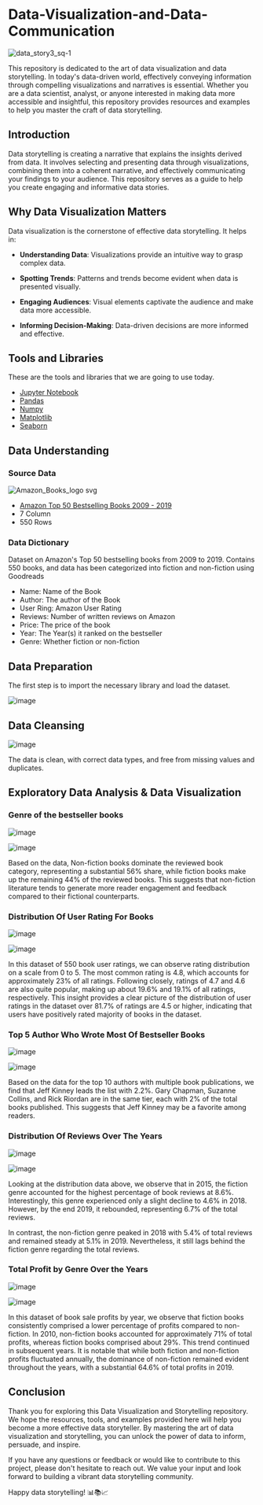 # Data-Visualization-and-Data-Communication
![data_story3_sq-1](https://github.com/Art1star/Data_Visualization_Story_Telling/assets/70962598/c44e7c77-6134-432c-add6-1bf5a4ca17e7)

This repository is dedicated to the art of data visualization and data storytelling. In today's data-driven world, effectively conveying information through compelling visualizations and narratives is essential. Whether you are a data scientist, analyst, or anyone interested in making data more accessible and insightful, this repository provides resources and examples to help you master the craft of data storytelling.

## Introduction

Data storytelling is creating a narrative that explains the insights derived from data. It involves selecting and presenting data through visualizations, combining them into a coherent narrative, and effectively communicating your findings to your audience. This repository serves as a guide to help you create engaging and informative data stories.

## Why Data Visualization Matters

Data visualization is the cornerstone of effective data storytelling. It helps in:

- **Understanding Data**: Visualizations provide an intuitive way to grasp complex data.

- **Spotting Trends**: Patterns and trends become evident when data is presented visually.

- **Engaging Audiences**: Visual elements captivate the audience and make data more accessible.

- **Informing Decision-Making**: Data-driven decisions are more informed and effective.

## Tools and Libraries
These are the tools and libraries that we are going to use today.

- [Jupyter Notebook](https://jupyter.org)
- [Pandas](https://pandas.pydata.org)
- [Numpy](https://numpy.org)
- [Matplotlib](https://matplotlib.org)
- [Seaborn](https://seaborn.pydata.org)

## Data Understanding
### Source Data
![Amazon_Books_logo svg](https://github.com/Art1star/Data_Visualization_Story_Telling/assets/70962598/688f3d54-a0fc-48a7-bb68-f1bc51b04828)

- [Amazon Top 50 Bestselling Books 2009 - 2019](https://www.kaggle.com/datasets/sootersaalu/amazon-top-50-bestselling-books-2009-2019/data)
- 7 Column
- 550 Rows
  
### Data Dictionary
Dataset on Amazon's Top 50 bestselling books from 2009 to 2019. Contains 550 books, and data has been categorized into fiction and non-fiction using Goodreads

- Name: Name of the Book
- Author: The author of the Book
- User Ring: Amazon User Rating
- Reviews: Number of written reviews on Amazon
- Price: The price of the book
- Year: The Year(s) it ranked on the bestseller
- Genre: Whether fiction or non-fiction

## Data Preparation 
The first step is to import the necessary library and load the dataset.

![image](https://github.com/Art1star/Data_Visualization_Storytelling/assets/70962598/24b6fe48-bf9d-4c2b-a0e4-9277b4b56f51)

## Data Cleansing
![image](https://github.com/Art1star/Data_Visualization_Storytelling/assets/70962598/68297357-d28b-4783-aefa-16035ddc9c9c)

The data is clean, with correct data types, and free from missing values and duplicates.

## Exploratory Data Analysis & Data Visualization
### Genre of the bestseller books

![image](https://github.com/Art1star/Data_Visualization_Story_Telling/assets/70962598/f5eb5338-6598-47c0-9d40-f3691555d69d)

![image](https://github.com/Art1star/Data_Visualization_Story_Telling/assets/70962598/34df8bc5-54c1-48a2-9ea9-f9f66cc973fe)

Based on the data, Non-fiction books dominate the reviewed book category, representing a substantial 56% share, while fiction books make up the remaining 44% of the reviewed books. This suggests that non-fiction literature tends to generate more reader engagement and feedback compared to their fictional counterparts.

### Distribution Of User Rating For Books

![image](https://github.com/Art1star/Data_Visualization_Story_Telling/assets/70962598/c84ddcf4-95a4-4f7a-b97f-3e8d25f602d0)

![image](https://github.com/Art1star/Data_Visualization_Storytelling/assets/70962598/d9f4928c-d48f-448e-a786-ce492b0773f3)

In this dataset of 550 book user ratings, we can observe rating distribution on a scale from 0 to 5. The most common rating is 4.8, which accounts for approximately 23% of all ratings. Following closely, ratings of 4.7 and 4.6 are also quite popular, making up about 19.6% and 19.1% of all ratings, respectively. This insight provides a clear picture of the distribution of user ratings in the dataset over 81.7% of ratings are 4.5 or higher, indicating that users have positively rated majority of books in the dataset.

### Top 5 Author Who Wrote Most Of Bestseller Books

![image](https://github.com/Art1star/Data_Visualization_Storytelling/assets/70962598/2ab0e4e6-3f57-42a4-b39a-7b035347ca1b)

![image](https://github.com/Art1star/Data_Visualization_Storytelling/assets/70962598/696209ea-ea04-43dc-9e38-5549f6711e1e)

Based on the data for the top 10 authors with multiple book publications, we find that Jeff Kinney leads the list with 2.2%. Gary Chapman, Suzanne Collins, and Rick Riordan are in the same tier, each with 2% of the total books published. This suggests that Jeff Kinney may be a favorite among readers.

### Distribution Of Reviews Over The Years

![image](https://github.com/Art1star/Data_Visualization_Storytelling/assets/70962598/c03ce7a7-fab7-4c79-a855-4a775af6a319)

![image](https://github.com/Art1star/Data_Visualization_Storytelling/assets/70962598/1018c638-7167-46b7-956b-a1836650f63b)

Looking at the distribution data above, we observe that in 2015, the fiction genre accounted for the highest percentage of book reviews at 8.6%. Interestingly, this genre experienced only a slight decline to 4.6% in 2018. However, by the end 2019, it rebounded, representing 6.7% of the total reviews.

In contrast, the non-fiction genre peaked in 2018 with 5.4% of total reviews and remained steady at 5.1% in 2019. Nevertheless, it still lags behind the fiction genre regarding the total reviews.

### Total Profit by Genre Over the Years

![image](https://github.com/Art1star/Data_Visualization_Story_Telling/assets/70962598/234ba437-1957-4a2c-a2a0-d7a449d80bbb)

![image](https://github.com/Art1star/Data_Visualization_Story_Telling/assets/70962598/e11781c9-2890-4879-8692-5794ae29301d)

In this dataset of book sale profits by year, we observe that fiction books consistently comprised a lower percentage of profits compared to non-fiction. In 2010, non-fiction books accounted for approximately 71% of total profits, whereas fiction books comprised about 29%. This trend continued in subsequent years. It is notable that while both fiction and non-fiction profits fluctuated annually, the dominance of non-fiction remained evident throughout the years, with a substantial 64.6% of total profits in 2019.

## Conclusion

Thank you for exploring this Data Visualization and Storytelling repository. We hope the resources, tools, and examples provided here will help you become a more effective data storyteller. By mastering the art of data visualization and storytelling, you can unlock the power of data to inform, persuade, and inspire.

If you have any questions or feedback or would like to contribute to this project, please don't hesitate to reach out. We value your input and look forward to building a vibrant data storytelling community.

Happy data storytelling! 📊📚📈





